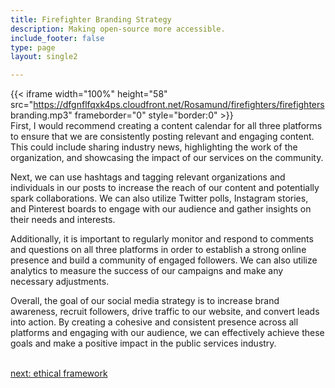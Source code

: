 ```yaml
---
title: Firefighter Branding Strategy
description: Making open-source more accessible.
include_footer: false
type: page
layout: single2 

---
```


{{< iframe width="100%" height="58" src="https://dfgnflfqxk4ps.cloudfront.net/Rosamund/firefighters/firefighters branding.mp3" frameborder="0" style="border:0" >}}<br>
First, I would recommend creating a content calendar for all three platforms to ensure that we are consistently posting relevant and engaging content. This could include sharing industry news, highlighting the work of the organization, and showcasing the impact of our services on the community.

Next, we can use hashtags and tagging relevant organizations and individuals in our posts to increase the reach of our content and potentially spark collaborations. We can also utilize Twitter polls, Instagram stories, and Pinterest boards to engage with our audience and gather insights on their needs and interests.

Additionally, it is important to regularly monitor and respond to comments and questions on all three platforms in order to establish a strong online presence and build a community of engaged followers. We can also utilize analytics to measure the success of our campaigns and make any necessary adjustments.

Overall, the goal of our social media strategy is to increase brand awareness, recruit followers, drive traffic to our website, and convert leads into action. By creating a cohesive and consistent presence across all platforms and engaging with our audience, we can effectively achieve these goals and make a positive impact in the public services industry.

<br>
<a href="https://insights.workdojos.com/firefighters/ethics">next: ethical framework</a>
</p>